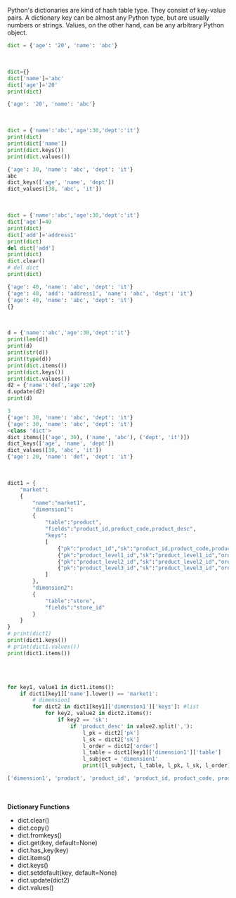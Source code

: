 
Python's dictionaries are kind of hash table type. They consist of key-value pairs.
A dictionary key can be almost any Python type, but are usually numbers or strings. Values, on the other hand, can be any arbitrary Python object.

```python
dict = {'age': '20', 'name': 'abc'}
```
<br>

```python
dict={}
dict['name']='abc'
dict['age']='20'
print(dict)

{'age': '20', 'name': 'abc'}
```
<br>

```python
dict = {'name':'abc','age':30,'dept':'it'}
print(dict)
print(dict['name'])
print(dict.keys())
print(dict.values())

{'age': 30, 'name': 'abc', 'dept': 'it'}
abc
dict_keys(['age', 'name', 'dept'])
dict_values([30, 'abc', 'it'])
```
<br>

```python
dict = {'name':'abc','age':30,'dept':'it'}
dict['age']=40
print(dict)
dict['add']='address1'
print(dict)
del dict['add']
print(dict)
dict.clear()
# del dict
print(dict)

{'age': 40, 'name': 'abc', 'dept': 'it'}
{'age': 40, 'add': 'address1', 'name': 'abc', 'dept': 'it'}
{'age': 40, 'name': 'abc', 'dept': 'it'}
{}
```
<br>

```python
d = {'name':'abc','age':30,'dept':'it'}
print(len(d))
print(d)
print(str(d))
print(type(d))
print(dict.items())
print(dict.keys())
print(dict.values())
d2 = {'name':'def','age':20}
d.update(d2)
print(d)

3
{'age': 30, 'name': 'abc', 'dept': 'it'}
{'age': 30, 'name': 'abc', 'dept': 'it'}
<class 'dict'>
dict_items([('age', 30), ('name', 'abc'), ('dept', 'it')])
dict_keys(['age', 'name', 'dept'])
dict_values([30, 'abc', 'it'])
{'age': 20, 'name': 'def', 'dept': 'it'}
```
<br>

```python
dict1 = {
    "market":
    {
        "name":"market1",
        "dimension1":
        {
            "table":"product",
            "fields":"product_id,product_code,product_desc",
            "keys":
            [
                {"pk":"product_id","sk":"product_id,product_code,product_desc","order":0},
                {"pk":"product_level1_id","sk":"product_level1_id","order":1},
                {"pk":"product_level2_id","sk":"product_level2_id","order":2},
                {"pk":"product_level3_id","sk":"product_level3_id","order":3}
            ]
        },
        "dimension2":
        {
            "table":"store",
            "fields":"store_id"
        }
    }
}
# print(dict1)
print(dict1.keys())
# print(dict1.values())
print(dict1.items())
```

<br><br>
```python
for key1, value1 in dict1.items():
    if dict1[key1]['name'].lower() == 'market1':
        # dimension1
        for dict2 in dict1[key1]['dimension1']['keys']: #list
            for key2, value2 in dict2.items():
                if key2 == 'sk':
                    if 'product_desc' in value2.split(','):
                        l_pk = dict2['pk']
                        l_sk = dict2['sk']
                        l_order = dict2['order']
                        l_table = dict1[key1]['dimension1']['table']
                        l_subject = 'dimension1'
                        print([l_subject, l_table, l_pk, l_sk, l_order])

['dimension1', 'product', 'product_id', 'product_id, product_code, product_desc', 0]
```

<br><br>
<b>Dictionary Functions</b>

*	dict.clear()
*	dict.copy()
*	dict.fromkeys()
*	dict.get(key, default=None)
*	dict.has_key(key)
*	dict.items()
*	dict.keys()
*	dict.setdefault(key, default=None)
*	dict.update(dict2)
*	dict.values()


<br><br>